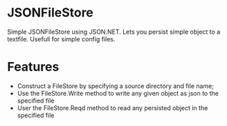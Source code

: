 JSONFileStore
=============

Simple JSONFileStore using JSON.NET.
Lets you persist simple object  to a textfile.
Usefull for simple config files.

Features
=========
* Construct a FileStore by specifying a source directory  and file name;
* Use the FileStore.Write method to write any given object as json to the specified file
* User the FileStore.Reqd method to read any persisted object in the specified file
